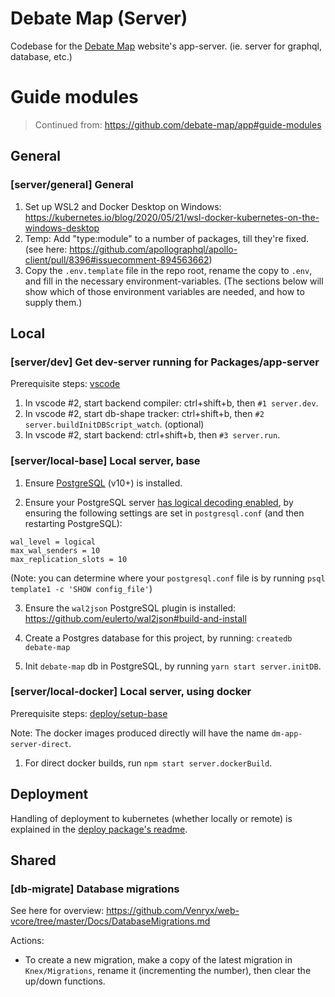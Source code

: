 # Debate Map (Server)

Codebase for the [Debate Map](https://debatemap.app) website's app-server. (ie. server for graphql, database, etc.)

# Guide modules

> Continued from: https://github.com/debate-map/app#guide-modules

## General

<!----><a name="general"></a>
### [server/general] General

1) Set up WSL2 and Docker Desktop on Windows: https://kubernetes.io/blog/2020/05/21/wsl-docker-kubernetes-on-the-windows-desktop
2) Temp: Add "type:module" to a number of packages, till they're fixed. (see here: https://github.com/apollographql/apollo-client/pull/8396#issuecomment-894563662)
3) Copy the `.env.template` file in the repo root, rename the copy to `.env`, and fill in the necessary environment-variables. (The sections below will show which of those environment variables are needed, and how to supply them.)

## Local

<!----><a name="dev"></a>
### [server/dev] Get dev-server running for Packages/app-server

Prerequisite steps: [vscode](https://github.com/debate-map/app#vscode)

1) In vscode #2, start backend compiler: ctrl+shift+b, then `#1 server.dev`.
2) In vscode #2, start db-shape tracker: ctrl+shift+b, then `#2 server.buildInitDBScript_watch`. (optional)
3) In vscode #2, start backend: ctrl+shift+b, then `#3 server.run`.

<!----><a name="local-base"></a>
### [server/local-base] Local server, base

1) Ensure [PostgreSQL](https://www.postgresql.org/) (v10+) is installed.

2) Ensure your PostgreSQL server [has logical decoding enabled](https://www.graphile.org/postgraphile/live-queries/#graphilesubscriptions-lds), by ensuring the following settings are set in `postgresql.conf` (and then restarting PostgreSQL):
```
wal_level = logical
max_wal_senders = 10
max_replication_slots = 10
```
(Note: you can determine where your `postgresql.conf` file is by running `psql template1 -c 'SHOW config_file'`)

3) Ensure the `wal2json` PostgreSQL plugin is installed: https://github.com/eulerto/wal2json#build-and-install

4) Create a Postgres database for this project, by running: `createdb debate-map`

5) Init `debate-map` db in PostgreSQL, by running `yarn start server.initDB`.

<!----><a name="local-docker"></a>
### [server/local-docker] Local server, using docker

Prerequisite steps: [deploy/setup-base](https://github.com/debate-map/app/tree/master/Packages/deploy#setup-base)

Note: The docker images produced directly will have the name `dm-app-server-direct`.

1) For direct docker builds, run `npm start server.dockerBuild`.

## Deployment

Handling of deployment to kubernetes (whether locally or remote) is explained in the [deploy package's readme](https://github.com/Venryx/web-vcore/tree/master/Packages/deploy#guide-modules).

## Shared

<!----><a name="db-migrate"></a>
### [db-migrate] Database migrations

See here for overview: <https://github.com/Venryx/web-vcore/tree/master/Docs/DatabaseMigrations.md>

Actions:
* To create a new migration, make a copy of the latest migration in `Knex/Migrations`, rename it (incrementing the number), then clear the up/down functions.